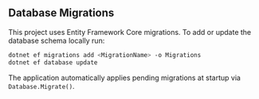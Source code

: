 ## Database Migrations

This project uses Entity Framework Core migrations. To add or update the
database schema locally run:

```bash
dotnet ef migrations add <MigrationName> -o Migrations
dotnet ef database update
```

The application automatically applies pending migrations at startup via
`Database.Migrate()`.
